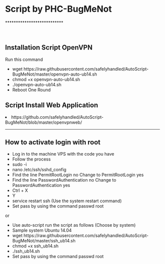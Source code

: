 <h1>Script by PHC-BugMeNot</h1>

<p>***************************</p>
<br>
<h2>Installation Script OpenVPN</h2>
<p>Run this command</p>
<div>
    <ul>
        <li>wget https://raw.githubusercontent.com/safelyhandled/AutoScript-BugMeNot/master/openvpn-auto-ub14.sh</li>
        <li>chmod +x openvpn-auto-ub14.sh</li>
        <li>./openvpn-auto-ub14.sh</li>
        <li>Reboot One Round</li>
    </ul>
</div>
<h2>Script Install Web Application</h2>
        <li>https://github.com/safelyhandled/AutoScript-BugMeNot/blob/master/openvpnweb/</li>
<hr>
<h2>How to activate login with root</h2>
 <ul>
    <li>Log in to the machine VPS with the code you have</li>
    <li>Follow the process</li>
    <li>sudo -i</li>
    <li>nano /etc/ssh/sshd_config</li>
    <li>Find the line PermitRootLogin no Change to PermitRootLogin yes</li>
    <li>Find the line PasswordAuthentication no Change to PasswordAuthentication yes</li>
    <li>Ctrl + X</li>
    <li>Y</li>
    <li>service restart ssh (Use the system restart command)</li>
    <li>Set pass by using the command passwd root</li>
</ul>
or
<ul>
    <li>Use auto-script run the script as follows (Choose by system)</li>
    <li>Sample system Ubuntu 14.04 </li>
    <li>wget https://raw.githubusercontent.com/safelyhandled/AutoScript-BugMeNot/master/ssh_ub14.sh</li>
    <li>chmod +x ssh_ub14.sh</li>
    <li>./ssh_ub14.sh</li>
    <li>Set pass by using the command passwd root</li>
</ul>
